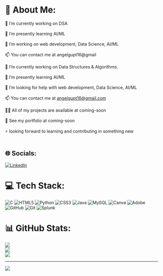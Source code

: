 # 💫 About Me:
🔭 I’m currently working on DSA <br><br>🌱 I’m presently learning AI/ML<br><br>🤝 I’m working on web development, Data Science, AI/ML<br><br>📫 You can contact me at angelgupt16@gmail<br><br>🔭 I’m currently working on Data Structures & Algorithms.<br><br>🌱 I’m presently learning AI/ML<br><br>🤝 I’m looking for help with web development, Data Science, AI/ML<br><br>📫 You can contact me at angelgupt16@gmail.com<br><br>👨‍💻 All of my projects are available at coming-soon<br><br>📄 See my portfolio at coming-soon<br><br>⚡ looking forward to learning and contributing in something new<br><br>


## 🌐 Socials:
[![LinkedIn](https://img.shields.io/badge/LinkedIn-%230077B5.svg?logo=linkedin&logoColor=white)](https://linkedin.com/in/www.linkedin.com/in/angel-gupta16) 

# 💻 Tech Stack:
![C](https://img.shields.io/badge/c-%2300599C.svg?style=plastic&logo=c&logoColor=white) ![HTML5](https://img.shields.io/badge/html5-%23E34F26.svg?style=plastic&logo=html5&logoColor=white) ![Python](https://img.shields.io/badge/python-3670A0?style=plastic&logo=python&logoColor=ffdd54) ![CSS3](https://img.shields.io/badge/css3-%231572B6.svg?style=plastic&logo=css3&logoColor=white) ![Java](https://img.shields.io/badge/java-%23ED8B00.svg?style=plastic&logo=openjdk&logoColor=white) ![MySQL](https://img.shields.io/badge/mysql-4479A1.svg?style=plastic&logo=mysql&logoColor=white) ![Canva](https://img.shields.io/badge/Canva-%2300C4CC.svg?style=plastic&logo=Canva&logoColor=white) ![Adobe](https://img.shields.io/badge/adobe-%23FF0000.svg?style=plastic&logo=adobe&logoColor=white) ![GitHub](https://img.shields.io/badge/github-%23121011.svg?style=plastic&logo=github&logoColor=white) ![Git](https://img.shields.io/badge/git-%23F05033.svg?style=plastic&logo=git&logoColor=white) ![Splunk](https://img.shields.io/badge/splunk-%23000000.svg?style=plastic&logo=splunk&logoColor=white)
# 📊 GitHub Stats:
![](https://github-readme-stats.vercel.app/api?username=Angelgupta13&theme=great-gatsby&hide_border=false&include_all_commits=true&count_private=false)<br/>
![](https://github-readme-streak-stats.herokuapp.com/?user=Angelgupta13&theme=great-gatsby&hide_border=false)<br/>
![](https://github-readme-stats.vercel.app/api/top-langs/?username=Angelgupta13&theme=great-gatsby&hide_border=false&include_all_commits=true&count_private=false&layout=compact)

---
[![](https://visitcount.itsvg.in/api?id=Angelgupta13&icon=9&color=7)](https://visitcount.itsvg.in)

<!-- Proudly created with GPRM ( https://gprm.itsvg.in ) -->

